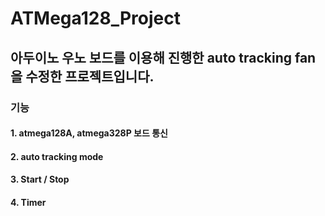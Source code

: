 # ATMega128_Project
## 아두이노 우노 보드를 이용해 진행한 auto tracking fan을 수정한 프로젝트입니다.
### 기능
#### 1. atmega128A, atmega328P 보드 통신
#### 2. auto tracking mode
#### 3. Start / Stop
#### 4. Timer
